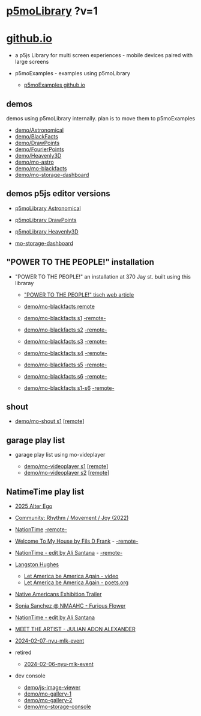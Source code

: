 # [p5moLibrary](https://github.com/molab-itp/p5moLibrary) ?v=1

# [github.io](https://molab-itp.github.io/p5moLibrary/src?v=1)

- a p5js Library for multi screen experiences - mobile devices paired with large screens

- p5moExamples - examples using p5moLibrary

  - [ p5moExamples github.io ](https://molab-itp.github.io/p5moExamples)

## demos

demos using p5moLibrary internally. plan is to move them to p5moExamples

- [demo/Astronomical](demo/Astronomical?v=1)
- [demo/BlackFacts](demo/BlackFacts?v=1)
- [demo/DrawPoints](demo/DrawPoints?v=1)
- [demo/FourierPoints](demo/FourierPoints?v=1)
- [demo/Heavenly3D](demo/Heavenly3D?v=1)
- [demo/mo-astro](demo/mo-astro?v=1)
- [demo/mo-blackfacts](demo/mo-blackfacts?v=1)
- [demo/mo-storage-dashboard](demo/mo-storage-dashboard?v=1)

## demos p5js editor versions

- [p5moLibrary Astronomical](https://editor.p5js.org/jht9629-nyu/sketches/iIIAb8KIDr)

- [p5moLibrary DrawPoints](https://editor.p5js.org/jht9629-nyu/sketches/TQyVoswjQ)

- [p5moLibrary Heavenly3D](https://editor.p5js.org/jht9629-nyu/sketches/6VM5IMP4m)

- [mo-storage-dashboard](https://editor.p5js.org/jht9629-nyu/sketches/Osz28nOS9)

## "POWER TO THE PEOPLE!" installation

- "POWER TO THE PEOPLE!" an installation at 370 Jay st. built using this libraray

  - ["POWER TO THE PEOPLE!" tisch web article](https://tisch.nyu.edu/itp/news/spring-2024/community-facing-interactive-installations-on-the-ground-floor-o)

  - [demo/mo-blackfacts remote](demo/mo-blackfacts?v=1)
  - [demo/mo-blackfacts s1](demo/mo-blackfacts?v=1&group=s1&qrcode=mo-blackfacts-qrcode-1.png) [-remote-](demo/mo-blackfacts?v=1&group=s1)
  - [demo/mo-blackfacts s2](demo/mo-blackfacts?v=1&group=s2&qrcode=mo-blackfacts-qrcode-2.png) [-remote-](demo/mo-blackfacts?v=1&group=s2)
  - [demo/mo-blackfacts s3](demo/mo-blackfacts?v=1&group=s3&qrcode=mo-blackfacts-qrcode-3.png) [-remote-](demo/mo-blackfacts?v=1&group=s3)
  - [demo/mo-blackfacts s4](demo/mo-blackfacts?v=1&group=s4&qrcode=mo-blackfacts-qrcode-4.png) [-remote-](demo/mo-blackfacts?v=1&group=s4)
  - [demo/mo-blackfacts s5](demo/mo-blackfacts?v=1&group=s5&qrcode=mo-blackfacts-qrcode-5.png) [-remote-](demo/mo-blackfacts?v=1&group=s5)
  - [demo/mo-blackfacts s6](demo/mo-blackfacts?v=1&group=s6&qrcode=mo-blackfacts-qrcode-6.png) [-remote-](demo/mo-blackfacts?v=1&group=s6)
  - [demo/mo-blackfacts s1-s6](demo/mo-blackfacts?v=1&group=s1,s2,s3,s4,s5,s6&qrcode=mo-blackfacts-qrcode-1-6.png) [-remote-](demo/mo-blackfacts?v=1&group=s1,s2,s3,s4,s5,s6)

## shout

- [demo/mo-shout s1](demo/mo-shout?v=1&group=s1&qrcode=mo-shout-qrcode-1.png) [[remote](qrcode/mo-shout.html?v=1&group=s1)]
<!-- https://molab-itp.github.io/p5moLibrary/src/qrcode/mo-shout.html?group=s1 -->

## garage play list

- garage play list using mo-videplayer

  - [demo/mo-videoplayer s1](demo/mo-videoplayer?v=1&group=s1&qrcode=mo-videoplayer-qrcode-1.png)
    [[remote](qrcode/mo-videoplayer.html?v=1&group=s1)]
  - [demo/mo-videoplayer s2](demo/mo-videoplayer?v=1&group=s2&qrcode=mo-videoplayer-qrcode-2.png)
    [[remote](qrcode/mo-videoplayer.html?v=1&group=s2)]

## NatimeTime play list

- [2025 Alter Ego](demo/mo-videoplayer/index.html?playlist=zJxFKxA5lT0&qrcode=2024-alter-ego.png)

- [Community: Rhythm / Movement / Joy (2022)](demo/mo-videoplayer/index.html?playlist=8HfVf69nUX0)

- [NationTime](demo/mo-videoplayer/index.html?qrcode=NationTime.png) [-remote-](demo/mo-videoplayer/index.html)

- [Welcome To My House by Fils D Frank](demo/mo-videoplayer/?playlist=kinLtCLHYvo&title=Welcome%20To%20My%20House%20by%20Fils%20D%20Frank&qrcode=NationTime.png) - [-remote-](demo/mo-videoplayer/?playlist=kinLtCLHYvo&title=Welcome%20To%20My%20House%20by%20Fils%20D%20Frank)

- [NationTime - edit by Ali Santana](demo/mo-videoplayer/?playlist=-UtKxghWlvY&title=NationTime%20-%20ELUCID%20-%20BETAMAX&qrcode=NationTime.png) - [-remote-](demo/mo-videoplayer/?playlist=-UtKxghWlvY&title=NationTime%20-%20ELUCID%20-%20BETAMAX)

- [Langston Hughes ](demo/BlackFacts?playlist=XzI3huqpCi4)

  - [Let America be America Again - video](demo/mo-blackfacts?playlist=CFNM8GB_Yp0&title=%E2%98%85)
  - [Let America be America Again - poets.org](https://poets.org/poem/let-america-be-america-again)

- [Native Americans Exhibition Trailer](demo/BlackFacts?playlist=hpjNGTYvpxw)

- [Sonia Sanchez @ NMAAHC - Furious Flower](demo/mo-blackfacts?playlist=FNLp8e-cfgk&title=Sonia%20Sanchez)

- [NationTime - edit by Ali Santana](demo/mo-videoplayer?playlist=-UtKxghWlvY&title=NationTime%20-%20ELUCID%20-%20BETAMAX&qrcode=NationTime.png)

- [MEET THE ARTIST - JULIAN ADON ALEXANDER](demo/mo-blackfacts?playlist=wk0La_2igws&title=MEET%20THE%20ARTIST%20-%20JULIAN%20ADON%20ALEXANDE%20-%20What%20it%20is&qrcode=JULIAN.png)

- [2024-02-07-nyu-mlk-event](demo/mo-blackfacts?playlist=lG758MniLYg&qrcode=annoucement-01.png&title=2024-02-07-nyu-mlk-event)

- retired

  - [2024-02-06-nyu-mlk-event](demo/mo-blackfacts?playlist=zbRz5xTaLYI&qrcode=annoucement-01.png&title=2024-02-06-nyu-mlk-event)
  <!-- - [Weapons of White Destruction - TJ](demo/mo-blackfacts?playlist=ob8YQPGJiHY&title=Weapons%20of%20White%20Destruction%20-%20TJ&&qrcode=TJ.png) -->

- dev console

  - [demo/js-image-viewer](demo/js-image-viewer?v=1)
  - [demo/mo-gallery-1](demo/mo-gallery-1?v=1)
  - [demo/mo-gallery-2](demo/mo-gallery-2?v=1)
  - [demo/mo-storage-console](demo/mo-storage-console?v=1)

<!--

- retired
  - [demo/mo-astro-host-0](demo/mo-astro-host-0?v=1)
  - [demo/mo-astro-host-1](demo/mo-astro-host-1?v=1)
  - [demo/mo-astro-remote-0](demo/mo-astro-remote-0?v=1)
  - [demo/mo-astro-remote-1](demo/mo-astro-remote-1?v=1)

  - [demo/mo-blackfacts-host](demo/mo-blackfacts-host?v=1)
  - [demo/mo-blackfacts-remote](demo/mo-blackfacts-remote?v=1)

# https://www.youtube.com/watch?v=hpjNGTYvpxw
# The Land Carries Our Ancestors: Contemporary Art by Native Americans Exhibition Trailer

 -->
